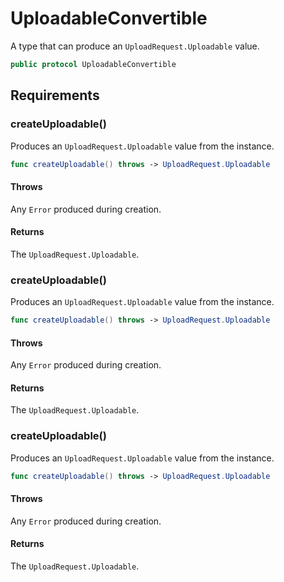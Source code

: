 # UploadableConvertible

A type that can produce an `UploadRequest.Uploadable` value.

``` swift
public protocol UploadableConvertible 
```

## Requirements

### createUploadable()

Produces an `UploadRequest.Uploadable` value from the instance.

``` swift
func createUploadable() throws -> UploadRequest.Uploadable
```

#### Throws

Any `Error` produced during creation.

#### Returns

The `UploadRequest.Uploadable`.

### createUploadable()

Produces an `UploadRequest.Uploadable` value from the instance.

``` swift
func createUploadable() throws -> UploadRequest.Uploadable
```

#### Throws

Any `Error` produced during creation.

#### Returns

The `UploadRequest.Uploadable`.

### createUploadable()

Produces an `UploadRequest.Uploadable` value from the instance.

``` swift
func createUploadable() throws -> UploadRequest.Uploadable
```

#### Throws

Any `Error` produced during creation.

#### Returns

The `UploadRequest.Uploadable`.
